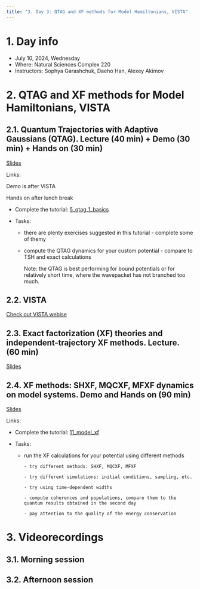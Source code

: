 ```yaml
---
title: "3. Day 3: QTAG and XF methods for Model Hamiltonians, VISTA"
---
```


# 1. Day info

 - July 10, 2024, Wednesday
 - Where: Natural Sciences Complex 220
 - Instructors: Sophya Garashchuk, Daeho Han, Alexey Akimov

# 2. QTAG and XF methods for Model Hamiltonians, VISTA 

## 2.1. Quantum Trajectories with Adaptive Gaussians (QTAG). Lecture (40 min) + Demo (30 min) + Hands on (30 min)

[Slides]()

Links:

Demo is after VISTA 

Hands on after lunch break

* Complete the tutorial: [5_qtag_1_basics](https://github.com/compchem-cybertraining/Tutorials_Libra/tree/master/6_dynamics/5_qtag/1_basics)

* Tasks: 

  - there are plenty exercises suggested in this tutorial - complete some of themy

  - compute the QTAG dynamics for your custom potential - compare to TSH and exact calculations
  
    Note: the QTAG is best performing for bound potentials or for relatively short time, where the wavepacket has not 
          branched too much. 


## 2.2. VISTA

[Check out VISTA webise](https://quantum-dynamics-hub.github.io/VISTA/)

## 2.3. Exact factorization (XF) theories and independent-trajectory XF methods. Lecture. (60 min)

[Slides]()


## 2.4. XF methods: SHXF, MQCXF, MFXF dynamics on model systems. Demo and Hands on (90 min)

[Slides]()

Links:

* Complete the tutorial: [11_model_xf](https://github.com/compchem-cybertraining/Tutorials_Libra/tree/master/6_dynamics/1_trajectory_based/11_model_xf)

* Tasks: 

  - run the XF calculations for your potential using different methods

        - try different methods: SHXF, MQCXF, MFXF

        - try different simulations: initial conditions, sampling, etc.

        - try using time-dependent widths

        - compute coherences and populations, compare them to the quantum results obtained in the second day

        - pay attention to the quality of the energy conservation



# 3. Videorecordings

## 3.1. Morning session

## 3.2. Afternoon session

